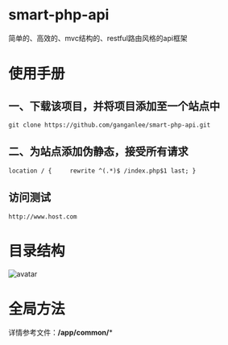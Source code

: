 # smart-php-api
简单的、高效的、mvc结构的、restful路由风格的api框架

# 使用手册

## 一、下载该项目，并将项目添加至一个站点中

`git clone https://github.com/ganganlee/smart-php-api.git`

## 二、为站点添加伪静态，接受所有请求

`
location / {	
	rewrite ^(.*)$ /index.php$1 last;
}
`

## 访问测试
`http://www.host.com`

# 目录结构
![avatar](https://p.pstatp.com/origin/138cf00007ac64585146b)

# 全局方法
详情参考文件：**/app/common/***
